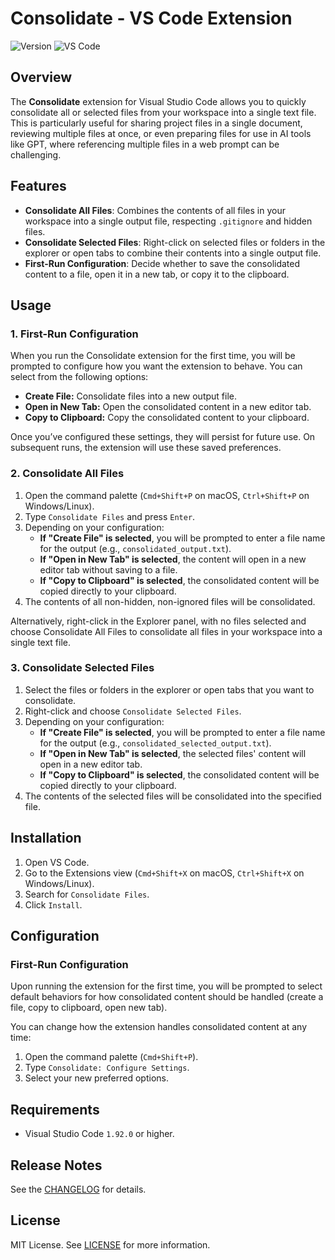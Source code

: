 # Consolidate - VS Code Extension

![Version](https://img.shields.io/badge/version-0.2.0-blue.svg)
![VS Code](https://img.shields.io/badge/VSCode-1.92.0+-blue.svg)

## Overview

The **Consolidate** extension for Visual Studio Code allows you to quickly consolidate all or selected files from your workspace into a single text file. This is particularly useful for sharing project files in a single document, reviewing multiple files at once, or even preparing files for use in AI tools like GPT, where referencing multiple files in a web prompt can be challenging.

## Features

- **Consolidate All Files**: Combines the contents of all files in your workspace into a single output file, respecting `.gitignore` and hidden files.
- **Consolidate Selected Files**: Right-click on selected files or folders in the explorer or open tabs to combine their contents into a single output file.
- **First-Run Configuration**: Decide whether to save the consolidated content to a file, open it in a new tab, or copy it to the clipboard.

## Usage

### 1. First-Run Configuration

When you run the Consolidate extension for the first time, you will be prompted to configure how you want the extension to behave. You can select from the following options:

- **Create File:** Consolidate files into a new output file.
- **Open in New Tab:** Open the consolidated content in a new editor tab.
- **Copy to Clipboard:** Copy the consolidated content to your clipboard.

Once you’ve configured these settings, they will persist for future use. On subsequent runs, the extension will use these saved preferences.

### 2. Consolidate All Files

1. Open the command palette (`Cmd+Shift+P` on macOS, `Ctrl+Shift+P` on Windows/Linux).
2. Type `Consolidate Files` and press `Enter`.
3. Depending on your configuration:
   - **If "Create File" is selected**, you will be prompted to enter a file name for the output (e.g., `consolidated_output.txt`).
   - **If "Open in New Tab" is selected**, the content will open in a new editor tab without saving to a file.
   - **If "Copy to Clipboard" is selected**, the consolidated content will be copied directly to your clipboard.
4. The contents of all non-hidden, non-ignored files will be consolidated.

Alternatively, right-click in the Explorer panel, with no files selected and choose Consolidate All Files to consolidate all files in your workspace into a single text file.

### 3. Consolidate Selected Files

1. Select the files or folders in the explorer or open tabs that you want to consolidate.
2. Right-click and choose `Consolidate Selected Files`.
3. Depending on your configuration:
   - **If "Create File" is selected**, you will be prompted to enter a file name for the output (e.g., `consolidated_selected_output.txt`).
   - **If "Open in New Tab" is selected**, the selected files' content will open in a new editor tab.
   - **If "Copy to Clipboard" is selected**, the consolidated content will be copied directly to your clipboard.
4. The contents of the selected files will be consolidated into the specified file.

## Installation

1. Open VS Code.
2. Go to the Extensions view (`Cmd+Shift+X` on macOS, `Ctrl+Shift+X` on Windows/Linux).
3. Search for `Consolidate Files`.
4. Click `Install`.

## Configuration

### First-Run Configuration

Upon running the extension for the first time, you will be prompted to select default behaviors for how consolidated content should be handled (create a file, copy to clipboard, open new tab).

You can change how the extension handles consolidated content at any time:

1. Open the command palette (`Cmd+Shift+P`).
2. Type `Consolidate: Configure Settings`.
3. Select your new preferred options.

## Requirements

- Visual Studio Code `1.92.0` or higher.

## Release Notes

See the [CHANGELOG](CHANGELOG.md) for details.

## License

MIT License. See [LICENSE](LICENSE) for more information.
